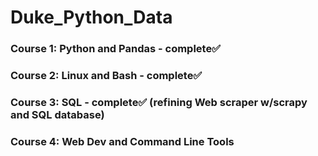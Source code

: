 # Duke_Python_Data

### Course 1: Python and Pandas - complete✅
### Course 2: Linux and Bash - complete✅
### Course 3: SQL  - complete✅ (refining Web scraper w/scrapy and SQL database)
### Course 4: Web Dev and Command Line Tools

